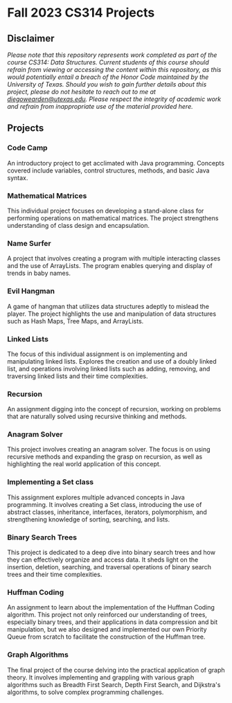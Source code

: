 # Fall 2023 CS314 Projects

## Disclaimer
*Please note that this repository represents work completed as part of the course CS314: Data Structures. Current students of this course should refrain from viewing or accessing the content within this repository, as this would potentially entail a breach of the Honor Code maintained by the University of Texas. Should you wish to gain further details about this project, please do not hesitate to reach out to me at diegowearden@utexas.edu. Please respect the integrity of academic work and refrain from inappropriate use of the material provided here.*

## Projects

### Code Camp
An introductory project to get acclimated with Java programming. Concepts covered include variables, control structures, methods, and basic Java syntax.

### Mathematical Matrices
This individual project focuses on developing a stand-alone class for performing operations on mathematical matrices. The project strengthens understanding of class design and encapsulation.

### Name Surfer
A project that involves creating a program with multiple interacting classes and the use of ArrayLists. The program enables querying and display of trends in baby names.

### Evil Hangman
A game of hangman that utilizes data structures adeptly to mislead the player. The project highlights the use and manipulation of data structures such as Hash Maps, Tree Maps, and ArrayLists.

### Linked Lists
The focus of this individual assignment is on implementing and manipulating linked lists. Explores the creation and use of a doubly linked list, and operations involving linked lists such as adding, removing, and traversing linked lists and their time complexities.

### Recursion
An assignment digging into the concept of recursion, working on problems that are naturally solved using recursive thinking and methods.

### Anagram Solver 
This project involves creating an anagram solver. The focus is on using recursive methods and expanding the grasp on recursion, as well as highlighting the real world application of this concept.

### Implementing a Set class
This assignment explores multiple advanced concepts in Java programming. It involves creating a Set class, introducing the use of abstract classes, inheritance, interfaces, iterators, polymorphism, and strengthening knowledge of sorting, searching, and lists.

### Binary Search Trees
This project is dedicated to a deep dive into binary search trees and how they can effectively organize and access data. It sheds light on the insertion, deletion, searching, and traversal operations of binary search trees and their time complexities.

### Huffman Coding
An assignment to learn about the implementation of the Huffman Coding algorithm. This project not only reinforced our understanding of trees, especially binary trees, and their applications in data compression and bit manipulation, but we also designed and implemented our own Priority Queue from scratch to facilitate the construction of the Huffman tree.

### Graph Algorithms
The final project of the course delving into the practical application of graph theory. It involves implementing and grappling with various graph algorithms such as Breadth First Search, Depth First Search, and Dijkstra's algorithms, to solve complex programming challenges.
